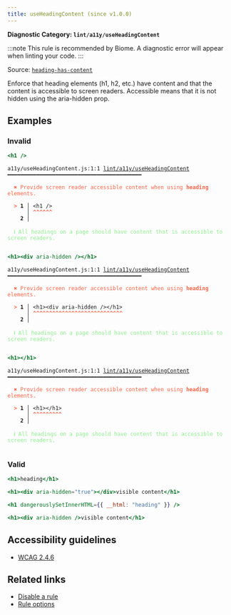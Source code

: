 ```yaml
---
title: useHeadingContent (since v1.0.0)
---
```


**Diagnostic Category: `lint/a11y/useHeadingContent`**

:::note
This rule is recommended by Biome. A diagnostic error will appear when linting your code.
:::

Source: <a href="https://github.com/jsx-eslint/eslint-plugin-jsx-a11y/blob/main/docs/rules/heading-has-content.md" target="_blank"><code>heading-has-content</code></a>

Enforce that heading elements (h1, h2, etc.) have content and that the content is accessible to screen readers. Accessible means that it is not hidden using the aria-hidden prop.

## Examples

### Invalid

```jsx
<h1 />
```

<pre class="language-text"><code class="language-text">a11y/useHeadingContent.js:1:1 <a href="https://biomejs.dev/linter/rules/use-heading-content">lint/a11y/useHeadingContent</a> ━━━━━━━━━━━━━━━━━━━━━━━━━━━━━━━━━━━━━━━━━━

<strong><span style="color: Tomato;">  </span></strong><strong><span style="color: Tomato;">✖</span></strong> <span style="color: Tomato;">Provide screen reader accessible content when using </span><span style="color: Tomato;"><strong>heading</strong></span><span style="color: Tomato;">  elements.</span>
  
<strong><span style="color: Tomato;">  </span></strong><strong><span style="color: Tomato;">&gt;</span></strong> <strong>1 │ </strong>&lt;h1 /&gt;
   <strong>   │ </strong><strong><span style="color: Tomato;">^</span></strong><strong><span style="color: Tomato;">^</span></strong><strong><span style="color: Tomato;">^</span></strong><strong><span style="color: Tomato;">^</span></strong><strong><span style="color: Tomato;">^</span></strong><strong><span style="color: Tomato;">^</span></strong>
    <strong>2 │ </strong>
  
<strong><span style="color: lightgreen;">  </span></strong><strong><span style="color: lightgreen;">ℹ</span></strong> <span style="color: lightgreen;">All headings on a page should have content that is accessible to screen readers.</span>
  
</code></pre>

```jsx
<h1><div aria-hidden /></h1>
```

<pre class="language-text"><code class="language-text">a11y/useHeadingContent.js:1:1 <a href="https://biomejs.dev/linter/rules/use-heading-content">lint/a11y/useHeadingContent</a> ━━━━━━━━━━━━━━━━━━━━━━━━━━━━━━━━━━━━━━━━━━

<strong><span style="color: Tomato;">  </span></strong><strong><span style="color: Tomato;">✖</span></strong> <span style="color: Tomato;">Provide screen reader accessible content when using </span><span style="color: Tomato;"><strong>heading</strong></span><span style="color: Tomato;">  elements.</span>
  
<strong><span style="color: Tomato;">  </span></strong><strong><span style="color: Tomato;">&gt;</span></strong> <strong>1 │ </strong>&lt;h1&gt;&lt;div aria-hidden /&gt;&lt;/h1&gt;
   <strong>   │ </strong><strong><span style="color: Tomato;">^</span></strong><strong><span style="color: Tomato;">^</span></strong><strong><span style="color: Tomato;">^</span></strong><strong><span style="color: Tomato;">^</span></strong><strong><span style="color: Tomato;">^</span></strong><strong><span style="color: Tomato;">^</span></strong><strong><span style="color: Tomato;">^</span></strong><strong><span style="color: Tomato;">^</span></strong><strong><span style="color: Tomato;">^</span></strong><strong><span style="color: Tomato;">^</span></strong><strong><span style="color: Tomato;">^</span></strong><strong><span style="color: Tomato;">^</span></strong><strong><span style="color: Tomato;">^</span></strong><strong><span style="color: Tomato;">^</span></strong><strong><span style="color: Tomato;">^</span></strong><strong><span style="color: Tomato;">^</span></strong><strong><span style="color: Tomato;">^</span></strong><strong><span style="color: Tomato;">^</span></strong><strong><span style="color: Tomato;">^</span></strong><strong><span style="color: Tomato;">^</span></strong><strong><span style="color: Tomato;">^</span></strong><strong><span style="color: Tomato;">^</span></strong><strong><span style="color: Tomato;">^</span></strong><strong><span style="color: Tomato;">^</span></strong><strong><span style="color: Tomato;">^</span></strong><strong><span style="color: Tomato;">^</span></strong><strong><span style="color: Tomato;">^</span></strong><strong><span style="color: Tomato;">^</span></strong>
    <strong>2 │ </strong>
  
<strong><span style="color: lightgreen;">  </span></strong><strong><span style="color: lightgreen;">ℹ</span></strong> <span style="color: lightgreen;">All headings on a page should have content that is accessible to screen readers.</span>
  
</code></pre>

```jsx
<h1></h1>
```

<pre class="language-text"><code class="language-text">a11y/useHeadingContent.js:1:1 <a href="https://biomejs.dev/linter/rules/use-heading-content">lint/a11y/useHeadingContent</a> ━━━━━━━━━━━━━━━━━━━━━━━━━━━━━━━━━━━━━━━━━━

<strong><span style="color: Tomato;">  </span></strong><strong><span style="color: Tomato;">✖</span></strong> <span style="color: Tomato;">Provide screen reader accessible content when using </span><span style="color: Tomato;"><strong>heading</strong></span><span style="color: Tomato;">  elements.</span>
  
<strong><span style="color: Tomato;">  </span></strong><strong><span style="color: Tomato;">&gt;</span></strong> <strong>1 │ </strong>&lt;h1&gt;&lt;/h1&gt;
   <strong>   │ </strong><strong><span style="color: Tomato;">^</span></strong><strong><span style="color: Tomato;">^</span></strong><strong><span style="color: Tomato;">^</span></strong><strong><span style="color: Tomato;">^</span></strong><strong><span style="color: Tomato;">^</span></strong><strong><span style="color: Tomato;">^</span></strong><strong><span style="color: Tomato;">^</span></strong><strong><span style="color: Tomato;">^</span></strong><strong><span style="color: Tomato;">^</span></strong>
    <strong>2 │ </strong>
  
<strong><span style="color: lightgreen;">  </span></strong><strong><span style="color: lightgreen;">ℹ</span></strong> <span style="color: lightgreen;">All headings on a page should have content that is accessible to screen readers.</span>
  
</code></pre>

### Valid

```jsx
<h1>heading</h1>
```

```jsx
<h1><div aria-hidden="true"></div>visible content</h1>
```

```jsx
<h1 dangerouslySetInnerHTML={{ __html: "heading" }} />
```

```jsx
<h1><div aria-hidden />visible content</h1>
```

## Accessibility guidelines

- [WCAG 2.4.6](https://www.w3.org/TR/UNDERSTANDING-WCAG20/navigation-mechanisms-descriptive.html)

## Related links

- [Disable a rule](/linter/#disable-a-lint-rule)
- [Rule options](/linter/#rule-options)
